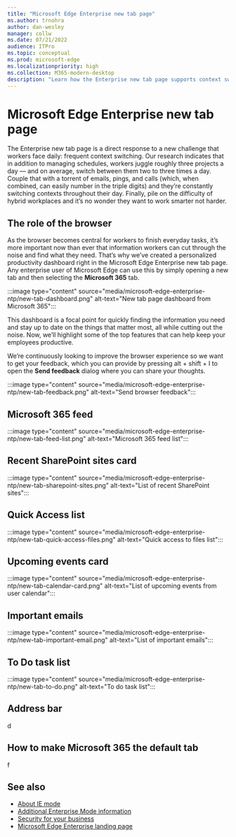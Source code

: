 ```yaml
---
title: "Microsoft Edge Enterprise new tab page"
ms.author: trnohra
author: dan-wesley
manager: collw
ms.date: 07/21/2022
audience: ITPro
ms.topic: conceptual
ms.prod: microsoft-edge
ms.localizationpriority: high
ms.collection: M365-modern-desktop
description: "Learn how the Enterprise new tab page supports context switching and increases worker productivity."
---
```


# Microsoft Edge Enterprise new tab page

The Enterprise new tab page is a direct response to a new challenge that workers face daily: frequent context switching. Our research indicates that in addition to managing schedules, workers juggle roughly three projects a day — and on average, switch between them two to three times a day. Couple that with a torrent of emails, pings, and calls (which, when combined, can easily number in the triple digits) and they’re constantly switching contexts throughout their day. Finally, pile on the difficulty of hybrid workplaces and it’s no wonder they want to work smarter not harder.

## The role of the browser

As the browser becomes central for workers to finish everyday tasks, it’s more important now than ever that information workers can cut through the noise and find what they need. That’s why we’ve created a personalized productivity dashboard right in the Microsoft Edge Enterprise new tab page. Any enterprise user of Microsoft Edge can use this by simply opening a new tab and then selecting the **Microsoft 365** tab.

:::image type="content" source="media/microsoft-edge-enterprise-ntp/new-tab-dashboard.png" alt-text="New tab page dashboard from Microsoft 365":::

This dashboard is a focal point for quickly finding the information you need and stay up to date on the things that matter most, all while cutting out the noise. Now, we’ll highlight some of the top features that can help keep your employees productive.

We’re continuously looking to improve the browser experience so we want to get your feedback, which you can provide by pressing alt + shift + I to open the **Send feedback** dialog where you can share your thoughts.

:::image type="content" source="media/microsoft-edge-enterprise-ntp/new-tab-feedback.png" alt-text="Send browser feedback":::

## Microsoft 365 feed

:::image type="content" source="media/microsoft-edge-enterprise-ntp/new-tab-feed-list.png" alt-text="Microsoft 365 feed list":::

## Recent SharePoint sites card

:::image type="content" source="media/microsoft-edge-enterprise-ntp/new-tab-sharepoint-sites.png" alt-text="List of recent SharePoint sites":::

## Quick Access list

:::image type="content" source="media/microsoft-edge-enterprise-ntp/new-tab-quick-access-files.png" alt-text="Quick access to files list":::

## Upcoming events card

:::image type="content" source="media/microsoft-edge-enterprise-ntp/new-tab-calendar-card.png" alt-text="List of upcoming events from user calendar":::

## Important emails

:::image type="content" source="media/microsoft-edge-enterprise-ntp/new-tab-important-email.png" alt-text="List of important emails":::

## To Do task list

:::image type="content" source="media/microsoft-edge-enterprise-ntp/new-tab-to-do.png" alt-text="To do task list":::

## Address bar

d

## How to make Microsoft 365 the default tab

f

## See also

- [About IE mode](./edge-ie-mode.md)
- [Additional Enterprise Mode information](/internet-explorer/ie11-deploy-guide/enterprise-mode-overview-for-ie11)
- [Security for your business](./ms-edge-security-for-business)
- [Microsoft Edge Enterprise landing page](https://aka.ms/EdgeEnterprise)
